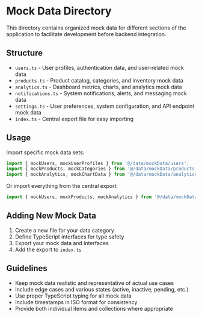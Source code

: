 
# Mock Data Directory

This directory contains organized mock data for different sections of the application to facilitate development before backend integration.

## Structure

- `users.ts` - User profiles, authentication data, and user-related mock data
- `products.ts` - Product catalog, categories, and inventory mock data  
- `analytics.ts` - Dashboard metrics, charts, and analytics mock data
- `notifications.ts` - System notifications, alerts, and messaging mock data
- `settings.ts` - User preferences, system configuration, and API endpoint mock data
- `index.ts` - Central export file for easy importing

## Usage

Import specific mock data sets:

```typescript
import { mockUsers, mockUserProfiles } from '@/data/mockData/users';
import { mockProducts, mockCategories } from '@/data/mockData/products';
import { mockAnalytics, mockChartData } from '@/data/mockData/analytics';
```

Or import everything from the central export:

```typescript
import { mockUsers, mockProducts, mockAnalytics } from '@/data/mockData';
```

## Adding New Mock Data

1. Create a new file for your data category
2. Define TypeScript interfaces for type safety
3. Export your mock data and interfaces
4. Add the export to `index.ts`

## Guidelines

- Keep mock data realistic and representative of actual use cases
- Include edge cases and various states (active, inactive, pending, etc.)
- Use proper TypeScript typing for all mock data
- Include timestamps in ISO format for consistency
- Provide both individual items and collections where appropriate
